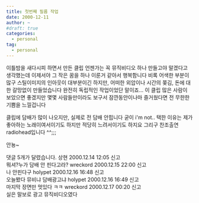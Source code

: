 ```yaml
---
title: 첫번째 필름 작업
date: 2000-12-11
author: ~
#draft: true
categories:
  - personal
tag:
  - personal
---
```




이틀밤을 새다시피 하면서 만든 클립
언젠가는 꼭 뮤직비디오 하나 만들고야 말겠다고 생각했는데
이제서야 그 작은 꿈을 하나 이룬거 같아서 행복함니다
비록 어색한 부분이 많구 스틸이미지의 인아웃이 대부분이긴 하지만,
어떠한 외압이나 시간의 쫒김, 돈에 대한 갈망없이 만들었습니다
완전히 독립적인 작업이었단 말이죠...
이 클립 많은 사람이 보았으면 좋겠지만 
몇몇 사람들만이라도 보구서 잠깐동안이나마 즐거웠다면
전 무한한 기쁨을 느낄겁니다

클립에 담배가 많이 나오지만, 실제로 전 담배 안핍니다
굳이 i'm not.. 택한 이유는 제가 좋아하는 노래이여서이기도 하지만
적당히 느려서이기도 하지요
그리구 찬조출연 radiohead입니다 ^^;;;

안뇽~


 댓글  5개가 달렸습니다.
상현 2000.12.14 12:05 신고   
뭐셔?누가 담배 안 핀다고라?
wreckord 2000.12.15 22:00 신고   
나 안핀다구
holypet 2000.12.16 16:48 신고   
오늘봤다 뮤비냐 담배광고냐
holypet 2000.12.16 16:49 신고   
마지막 장면만 멋있다 ㅋㅋ
wreckord 2000.12.17 00:20 신고   
실은 말보로 광고 뮤직비디오였다




